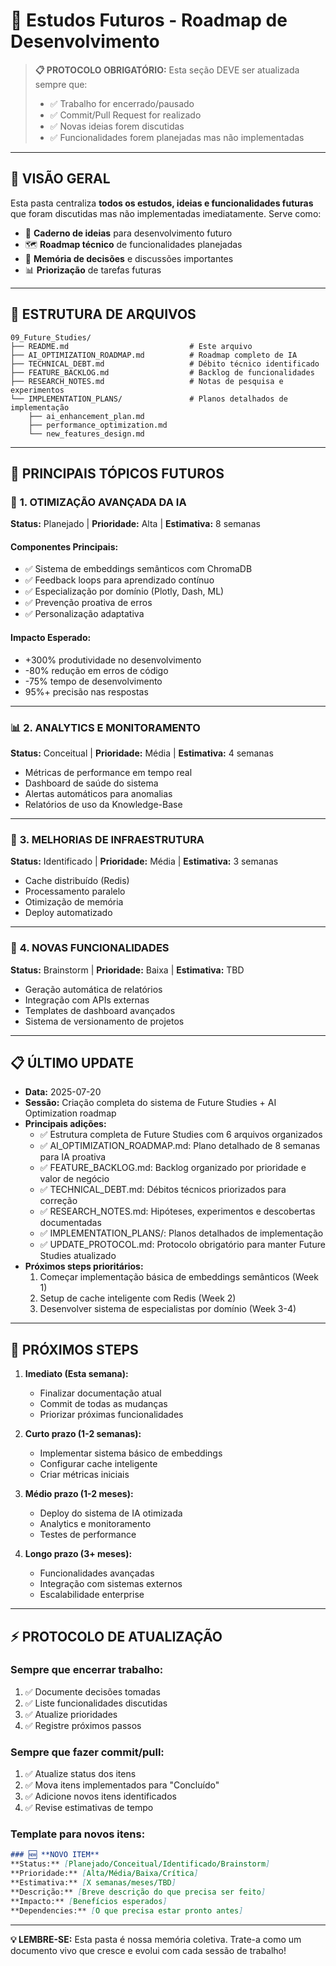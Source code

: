 # 🔮 Estudos Futuros - Roadmap de Desenvolvimento

> **📋 PROTOCOLO OBRIGATÓRIO:** Esta seção DEVE ser atualizada sempre que:
> - ✅ Trabalho for encerrado/pausado
> - ✅ Commit/Pull Request for realizado  
> - ✅ Novas ideias forem discutidas
> - ✅ Funcionalidades forem planejadas mas não implementadas

---

## 🎯 **VISÃO GERAL**

Esta pasta centraliza **todos os estudos, ideias e funcionalidades futuras** que foram discutidas mas não implementadas imediatamente. Serve como:

- 📝 **Caderno de ideias** para desenvolvimento futuro
- 🗺️ **Roadmap técnico** de funcionalidades planejadas
- 🧠 **Memória de decisões** e discussões importantes
- 📊 **Priorização** de tarefas futuras

---

## 📂 **ESTRUTURA DE ARQUIVOS**

```
09_Future_Studies/
├── README.md                           # Este arquivo
├── AI_OPTIMIZATION_ROADMAP.md          # Roadmap completo de IA
├── TECHNICAL_DEBT.md                   # Débito técnico identificado
├── FEATURE_BACKLOG.md                  # Backlog de funcionalidades
├── RESEARCH_NOTES.md                   # Notas de pesquisa e experimentos
└── IMPLEMENTATION_PLANS/               # Planos detalhados de implementação
    ├── ai_enhancement_plan.md
    ├── performance_optimization.md
    └── new_features_design.md
```

---

## 🚀 **PRINCIPAIS TÓPICOS FUTUROS**

### 🧠 **1. OTIMIZAÇÃO AVANÇADA DA IA**
**Status:** Planejado | **Prioridade:** Alta | **Estimativa:** 8 semanas

#### **Componentes Principais:**
- ✅ Sistema de embeddings semânticos com ChromaDB
- ✅ Feedback loops para aprendizado contínuo
- ✅ Especialização por domínio (Plotly, Dash, ML)
- ✅ Prevenção proativa de erros
- ✅ Personalização adaptativa

#### **Impacto Esperado:**
- +300% produtividade no desenvolvimento
- -80% redução em erros de código
- -75% tempo de desenvolvimento
- 95%+ precisão nas respostas

---

### 📊 **2. ANALYTICS E MONITORAMENTO**
**Status:** Conceitual | **Prioridade:** Média | **Estimativa:** 4 semanas

- Métricas de performance em tempo real
- Dashboard de saúde do sistema
- Alertas automáticos para anomalias
- Relatórios de uso da Knowledge-Base

---

### 🔧 **3. MELHORIAS DE INFRAESTRUTURA**
**Status:** Identificado | **Prioridade:** Média | **Estimativa:** 3 semanas

- Cache distribuído (Redis)
- Processamento paralelo
- Otimização de memória
- Deploy automatizado

---

### 🎨 **4. NOVAS FUNCIONALIDADES**
**Status:** Brainstorm | **Prioridade:** Baixa | **Estimativa:** TBD

- Geração automática de relatórios
- Integração com APIs externas
- Templates de dashboard avançados
- Sistema de versionamento de projetos

---

## 📋 **ÚLTIMO UPDATE**
- **Data:** 2025-07-20
- **Sessão:** Criação completa do sistema de Future Studies + AI Optimization roadmap
- **Principais adições:**
  - ✅ Estrutura completa de Future Studies com 6 arquivos organizados
  - ✅ AI_OPTIMIZATION_ROADMAP.md: Plano detalhado de 8 semanas para IA proativa
  - ✅ FEATURE_BACKLOG.md: Backlog organizado por prioridade e valor de negócio
  - ✅ TECHNICAL_DEBT.md: Débitos técnicos priorizados para correção
  - ✅ RESEARCH_NOTES.md: Hipóteses, experimentos e descobertas documentadas
  - ✅ IMPLEMENTATION_PLANS/: Planos detalhados de implementação
  - ✅ UPDATE_PROTOCOL.md: Protocolo obrigatório para manter Future Studies atualizado
- **Próximos steps prioritários:**
  1. Começar implementação básica de embeddings semânticos (Week 1)
  2. Setup de cache inteligente com Redis (Week 2)
  3. Desenvolver sistema de especialistas por domínio (Week 3-4)

---

## 🎯 **PRÓXIMOS STEPS**
1. **Imediato (Esta semana):**
   - Finalizar documentação atual
   - Commit de todas as mudanças
   - Priorizar próximas funcionalidades

2. **Curto prazo (1-2 semanas):**
   - Implementar sistema básico de embeddings
   - Configurar cache inteligente
   - Criar métricas iniciais

3. **Médio prazo (1-2 meses):**
   - Deploy do sistema de IA otimizada
   - Analytics e monitoramento
   - Testes de performance

4. **Longo prazo (3+ meses):**
   - Funcionalidades avançadas
   - Integração com sistemas externos
   - Escalabilidade enterprise

---

## ⚡ **PROTOCOLO DE ATUALIZAÇÃO**

### **Sempre que encerrar trabalho:**
1. ✅ Documente decisões tomadas
2. ✅ Liste funcionalidades discutidas
3. ✅ Atualize prioridades
4. ✅ Registre próximos passos

### **Sempre que fazer commit/pull:**
1. ✅ Atualize status dos itens
2. ✅ Mova itens implementados para "Concluído"
3. ✅ Adicione novos itens identificados
4. ✅ Revise estimativas de tempo

### **Template para novos itens:**
```markdown
### 🆕 **NOVO ITEM**
**Status:** [Planejado/Conceitual/Identificado/Brainstorm]
**Prioridade:** [Alta/Média/Baixa/Crítica]
**Estimativa:** [X semanas/meses/TBD]
**Descrição:** [Breve descrição do que precisa ser feito]
**Impacto:** [Benefícios esperados]
**Dependencies:** [O que precisa estar pronto antes]
```

---

**💡 LEMBRE-SE:** Esta pasta é nossa memória coletiva. Trate-a como um documento vivo que cresce e evolui com cada sessão de trabalho!
